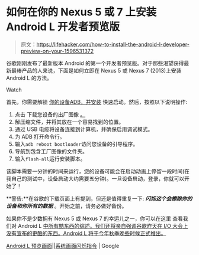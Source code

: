 # 如何在你的 Nexus 5 或 7 上安装 Android L 开发者预览版

> 原文：<https://lifehacker.com/how-to-install-the-android-l-developer-preview-on-your-1596531372>

谷歌刚刚发布了最新版本 Android 的第一个开发者预览版。对于那些渴望获得最新最棒产品的人来说，下面是如何立即在 Nexus 5 或 Nexus 7 (2013)上安装 Android L 的方法。

Watch

首先，你需要解锁 [你的设备](https://lifehacker.com/everything-you-need-to-know-about-rooting-your-android-5789397)[ADB，并安装](http://lifehacker.com/the-easiest-way-to-install-androids-adb-and-fastboot-to-1586992378) 快速启动。然后，按照以下说明操作:

1.  点击 下载您设备的出厂图像 [。](http://developer.android.com/preview/setup-sdk.html)
2.  解压缩文件，并将其放在一个容易找到的位置。
3.  通过 USB 电缆将设备连接到计算机，并确保启用调试模式。
4.  为 ADB 打开命令行。
5.  输入`adb reboot bootloader`访问您设备的引导程序。
6.  导航到包含工厂图像的文件夹。
7.  输入`flash-all`运行安装脚本。

该脚本需要一分钟的时间来运行，您的设备可能会在启动动画上停留一段时间(在我自己的测试中，设备启动大约需要五分钟)。一旦设备启动，登录，你就可以开始了！

**警告:**在谷歌的下载页面上有提到，但还是值得重复一下: ***闪烁这个会擦除你的设备和你所有的数据*** 。开始之前，请务必做好备份。

如果你不是少数拥有 Nexus 5 或 Nexus 7 的幸运儿之一，你可以在这里 查看我们对 Android L [中所有酷东西的综述。我们还将亲自强调谷歌昨天在 I/O 大会上没有宣布的更酷的东西。Android L 将于今年秋季晚些时候正式推出。](https://lifehacker.com/updating-all-the-new-stuff-in-androids-l-release-prev-1595928268)

[Android L 预览画面](http://developer.android.com/preview/setup-sdk.html)||[系统画面闪烁指令](https://developers.google.com/android/nexus/images#instructions) | Google